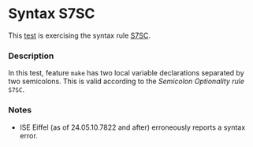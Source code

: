 # Syntax S7SC

This [test](.) is exercising the syntax rule [S7SC](../Readme.md).

### Description

In this test, feature `make` has two local variable declarations separated by two semicolons. This is valid according to the *Semicolon Optionality rule* `S7SC`.

### Notes

* ISE Eiffel (as of 24.05.10.7822 and after) erroneously reports a syntax error.
